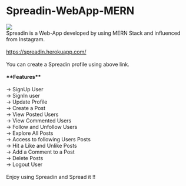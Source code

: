 # Spreadin-WebApp-MERN
<img src="Spreadin.icon"/>
<br>
Spreadin is a Web-App developed by using MERN Stack and influenced from Instagram.
<br><br>
<a href="https://spreadin.herokuapp.com/">https://spreadin.herokuapp.com/</a>
<br><br>
You can create a Spreadin profile using above link.
<br><br>
<b>**Features**</b>
<br><br>
-> SignUp User <br>
-> SignIn user <br>
-> Update Profile <br>
-> Create a Post <br>
-> View Posted Users <br>
-> View Commented Users <br>
-> Follow and Unfollow Users <br>
-> Explore All Posts <br>
-> Access to following Users Posts <br>
-> Hit a Like and Unlike Posts <br>
-> Add a Comment to a Post <br>
-> Delete Posts <br>
-> Logout User <br>
<br>
Enjoy using Spreadin and Spread it !!

<!-- Comments-->

